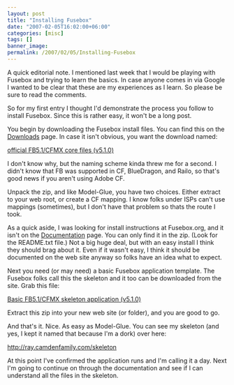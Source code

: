 ```yaml
---
layout: post
title: "Installing Fusebox"
date: "2007-02-05T16:02:00+06:00"
categories: [misc]
tags: []
banner_image: 
permalink: /2007/02/05/Installing-Fusebox
---
```


A quick editorial note. I mentioned last week that I would be playing with Fusebox and trying to learn the basics. In case anyone comes in via Google I wanted to be clear that these are my experiences as I learn. So please be sure to read the comments. 

So for my first entry I thought I'd demonstrate the process you follow to install Fusebox. Since this is rather easy, it won't be a long post.
<!--more-->
You begin by downloading the Fusebox install files. You can find this on the <a href="http://www.fusebox.org/index.cfm?fuseaction=downloads.listDownloads">Downloads</a> page. In case it isn't obvious, you want the download named:

<a href="http://www.fusebox.org/downloads/downloadablefiles/fusebox510.corefiles.cfmx.zip">official FB5.1/CFMX core files (v5.1.0)</a>

I don't know why, but the naming scheme kinda threw me for a second. I didn't know that FB was supported in CF, BlueDragon, and Railo, so that's good news if you aren't using Adobe CF. 

Unpack the zip, and like Model-Glue, you have two choices. Either extract to your web root, or create a CF mapping. I know folks under ISPs can't use mappings (sometimes), but I don't have that problem so thats the route I took.

As a quick aside, I was looking for install instructions at Fusebox.org, and it isn't on the <a href="http://www.fusebox.org/index.cfm?fuseaction=documentation.TheBasics">Documentation</a> page. You can only find it in the zip. (Look for the README.txt file.) Not a big huge deal, but with an easy install I think they should brag about it. Even if it wasn't easy, I think it should be documented on the web site anyway so folks have an idea what to expect.

Next you need (or may need) a basic Fusebox application template. The Fusebox folks call this the skeleton and it too can be downloaded from the site. Grab this file:

<a href="http://www.fusebox.org/downloads/downloadablefiles/fusebox510.skeleton.cfmx.zip">Basic FB5.1/CFMX skeleton application (v5.1.0)</a>

Extract this zip into your new web site (or folder), and you are good to go. 

And that's it. Nice. As easy as Model-Glue. You can see my skeleton (and yes, I kept it named that because I'm a dork) over here:

<a href="http://ray.camdenfamily.com/skeleton">http://ray.camdenfamily.com/skeleton</a>

At this point I've confirmed the application runs and I'm calling it a day. Next I'm going to continue on through the documentation and see if I can understand all the files in the skeleton.